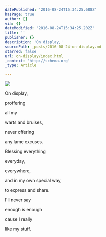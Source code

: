 ```yaml
---
datePublished: '2016-08-24T15:34:25.688Z'
hasPage: true
author: []
via: {}
dateModified: '2016-08-24T15:34:25.202Z'
title: ''
publisher: {}
description: 'On display,'
sourcePath: _posts/2016-08-24-on-display.md
starred: false
url: on-display/index.html
_context: 'http://schema.org'
_type: Article

---
```

![](https://the-grid-user-content.s3-us-west-2.amazonaws.com/4b453afb-066f-4893-b2d2-cefd63a5e847.jpg)

On display,

proffering

all my

warts and bruises,

never offering

any lame excuses.

Blessing everything

everyday,

everywhere,

and in my own special way,

to express and share.

I'll never say

enough is enough

cause I really

like my stuff.